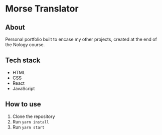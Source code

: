 # Morse Translator

## About
Personal portfolio built to encase my other projects, created at the end of the Nology course.

## Tech stack
* HTML 
* CSS
* React
* JavaScript

## How to use
1. Clone the repository
2. Run `yarn install`
3. Run `yarn start`

